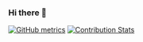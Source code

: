 ### Hi there 👋

[![GitHub metrics](https://metrics.lecoq.io/westscz?base.header=0&base.activity=0&base.community=0&base.repositories=0&base.metadata=0&isocalendar=1)](https://github.com/lowlighter/metrics)
[![Contribution Stats](https://github-contribution-stats.vercel.app/api/?username=westscz)](https://github.com/LordDashMe/github-contribution-stats/)

<!--
**westscz/westscz** is a ✨ _special_ ✨ repository because its `README.md` (this file) appears on your GitHub profile.

Here are some ideas to get you started:

- 🔭 I’m currently working on ...
- 🌱 I’m currently learning ...
- 👯 I’m looking to collaborate on ...
- 🤔 I’m looking for help with ...
- 💬 Ask me about ...
- 📫 How to reach me: ...
- 😄 Pronouns: ...
- ⚡ Fun fact: ...
-->
